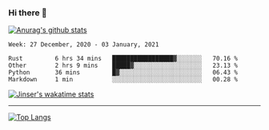 ### Hi there 👋

[![Anurag's github stats](https://github-readme-stats.vercel.app/api?username=jinserrr&show_icons=true)](https://github.com/anuraghazra/github-readme-stats)


<!--START_SECTION:waka-->
```text
Week: 27 December, 2020 - 03 January, 2021

Rust         6 hrs 34 mins   █████████████████▓░░░░░░░   70.16 % 
Other        2 hrs 9 mins    █████▓░░░░░░░░░░░░░░░░░░░   23.13 % 
Python       36 mins         █▓░░░░░░░░░░░░░░░░░░░░░░░   06.43 % 
Markdown     1 min           ░░░░░░░░░░░░░░░░░░░░░░░░░   00.28 % 
```
<!--END_SECTION:waka-->

[![Jinser's wakatime stats](https://github-readme-stats.vercel.app/api/wakatime?username=jinser)](https://github.com/anuraghazra/github-readme-stats)

***

[![Top Langs](https://github-readme-stats.vercel.app/api/top-langs/?username=jinserrr)](https://github.com/anuraghazra/github-readme-stats)
